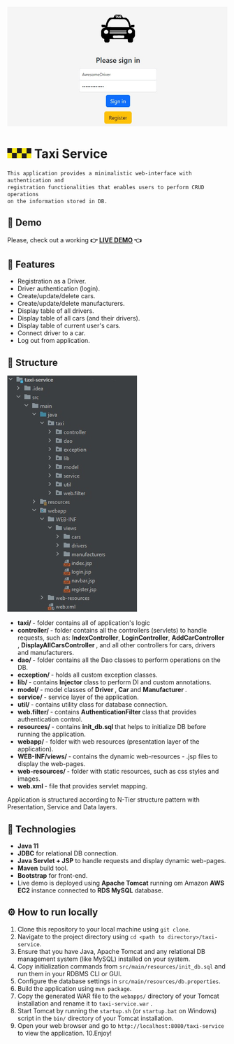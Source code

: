 # ![Taxi Service](https://raw.githubusercontent.com/outref/readme-recources/main/awesomedriver.jpg)
# <img src="https://raw.githubusercontent.com/outref/readme-recources/main/logo.jpg"  width="55" height="23">  Taxi Service
```
This application provides a minimalistic web-interface with authentication and 
registration functionalities that enables users to perform CRUD operations 
on the information stored in DB.
```
## 🚀 Demo
Please, check out a working  <b>👉 [LIVE DEMO](http://13.48.85.241:8080/taxi-service/) 👈</b>


## 🎯 Features
- Registration as a Driver.
- Driver authentication (login).
- Create/update/delete cars.
- Create/update/delete manufacturers.
- Display table of all drivers.
- Display table of all cars (and their drivers).
- Display table of current user's cars.
- Connect driver to a car.
- Log out from application.

## 📖 Structure
![structure](https://raw.githubusercontent.com/outref/readme-recources/main/structure.jpg)
- <b> taxi/ </b> - folder contains all of application's logic
- <b> controller/ </b> - folder contains all the controllers (servlets) to handle requests, such as: <b>IndexController</b>, <b>LoginController</b>, <b> AddCarController </b>, <b> DisplayAllCarsController </b>, and all other controllers for cars, drivers and manufacturers.
- <b> dao/ </b> - folder contains all the Dao classes to perform operations on the DB.
- <b> ecxeption/ </b> - holds all custom exception classes.
- <b> lib/ </b> - contains <b> Injector </b> class to perform DI and custom annotations.
- <b> model/ </b> - model classes of <b> Driver </b>, <b> Car </b> and <b> Manufacturer </b>.
- <b> service/ </b> - service layer of the application.
- <b> util/ </b> - contains utility class for database connection.
- <b> web.filter/ </b> - contains <b> <b> AuthenticationFilter </b> </b> class that provides authentication control.
- <b> resources/ </b> - contains <b> init_db.sql </b> that helps to initialize DB before running the application.
- <b> webapp/ </b> - folder with web resources (presentation layer of the application).
- <b> WEB-INF/views/ </b> - contains the dynamic web-resources - .jsp files to display the web-pages.
- <b> web-resources/ </b> - folder with static resources, such as css styles and images.
- <b> web.xml </b> - file that provides servlet mapping.

Application is structured according to N-Tier structure pattern with Presentation, Service and Data layers.

## 🤖 Technologies
- <b>Java 11</b>
- <b>JDBC</b> for relational DB connection.
- <b>Java Servlet + JSP</b> to handle requests and display dynamic web-pages.
- <b>Maven</b> build tool.
- <b>Bootstrap</b> for front-end.
- Live demo is deployed using <b>Apache Tomcat</b> running om Amazon <b>AWS EC2</b> instance connected to <b>RDS MySQL</b> database.

## ⚙️ How to run locally
1. Clone this repository to your local machine using `git clone`.
2. Navigate to the project directory using `cd <path to directory>/taxi-service`.
3. Ensure that you have Java, Apache Tomcat and any relational DB management system (like MySQL) installed on your system.
4. Copy initialization commands from `src/main/resources/init_db.sql` and  run them in your RDBMS CLI or GUI.
5. Configure the database settings in `src/main/resources/db.properties`.
6. Build the application using `mvn package`.
7. Copy the generated WAR file to the `webapps/` directory of your Tomcat installation and rename it to `taxi-service.war` .
8. Start Tomcat by running the `startup.sh` (or `startup.bat` on Windows) script in the `bin/` directory of your Tomcat installation.
9. Open your web browser and go to `http://localhost:8080/taxi-service` to view the application.
10.Enjoy!  


